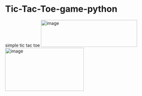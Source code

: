 # Tic-Tac-Toe-game-python
simple tic tac toe
<img width="312" height="88" alt="image" src="https://github.com/user-attachments/assets/6ae4b565-3786-4316-8383-d54f28de64ef" />
<img width="255" height="141" alt="image" src="https://github.com/user-attachments/assets/6fb8d831-a053-41de-a1f7-106394f598e9" />
